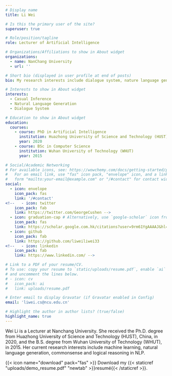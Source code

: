 ```yaml
---
# Display name
title: Li Wei

# Is this the primary user of the site?
superuser: true

# Role/position/tagline
role: Lecturer of Artificial Intelligence

# Organizations/Affiliations to show in About widget
organizations:
  - name: NanChang University
  - url: ''

# Short bio (displayed in user profile at end of posts)
bio: My research interests include dialogue system, nature language generation and casual inference for multimodal data, e.g., images, text, etc.

# Interests to show in About widget
interests:
  - Casual Inference
  - Natural Language Generation
  - Dialogue System

# Education to show in About widget
education:
  courses:
    - course: PhD in Artificial Intelligence
      institution: Huazhong University of Science and Technology (HUST)
      year: 2020
    - course: BSc in Computer Science
      institution: Wuhan University of Technology (WHUT)
      year: 2015

# Social/Academic Networking
# For available icons, see: https://wowchemy.com/docs/getting-started/page-builder/#icons
#   For an email link, use "fas" icon pack, "envelope" icon, and a link in the
#   form "mailto:your-email@example.com" or "/#contact" for contact widget.
social:
  - icon: envelope
    icon_pack: fas
    link: '/#contact'
<!--   - icon: twitter
    icon_pack: fab
    link: https://twitter.com/GeorgeCushen -->
  - icon: graduation-cap # Alternatively, use `google-scholar` icon from `ai` icon pack
    icon_pack: fas
    link: https://scholar.google.com.hk/citations?user=9rm61YgAAAAJ&hl=zh-CN
  - icon: github
    icon_pack: fab
    link: https://github.com/liweiliwei33
<!--   - icon: linkedin
    icon_pack: fab
    link: https://www.linkedin.com/ -->

# Link to a PDF of your resume/CV.
# To use: copy your resume to `static/uploads/resume.pdf`, enable `ai` icons in `params.toml`,
# and uncomment the lines below.
# - icon: cv
#   icon_pack: ai
#   link: uploads/resume.pdf

# Enter email to display Gravatar (if Gravatar enabled in Config)
email: 'liwei.cs@ncu.edu.cn'

# Highlight the author in author lists? (true/false)
highlight_name: true
---
```


Wei Li is a Lecturer at Nanchang University. She received the Ph.D. degree from Huazhong University of Science and Technology (HUST), China, in 2020, and the B.S. degree from Wuhan University of Technology (WHUT), in 2015. Her current research interests include machine learning, natural language generation, commonsense and logical reasoning in NLP.

{{< icon name="download" pack="fas" >}} Download my {{< staticref "uploads/demo_resume.pdf" "newtab" >}}resumé{{< /staticref >}}.
